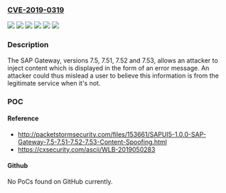 ### [CVE-2019-0319](https://cve.mitre.org/cgi-bin/cvename.cgi?name=CVE-2019-0319)
![](https://img.shields.io/static/v1?label=Product&message=SAP%20Gateway&color=blue)
![](https://img.shields.io/static/v1?label=Version&message=%3C%207.5%20&color=brightgreen)
![](https://img.shields.io/static/v1?label=Version&message=%3C%207.51%20&color=brightgreen)
![](https://img.shields.io/static/v1?label=Version&message=%3C%207.52%20&color=brightgreen)
![](https://img.shields.io/static/v1?label=Version&message=%3C%207.53%20&color=brightgreen)
![](https://img.shields.io/static/v1?label=Vulnerability&message=Content%20Injection&color=brightgreen)

### Description

The SAP Gateway, versions 7.5, 7.51, 7.52 and 7.53, allows an attacker to inject content which is displayed in the form of an error message. An attacker could thus mislead a user to believe this information is from the legitimate service when it's not.

### POC

#### Reference
- http://packetstormsecurity.com/files/153661/SAPUI5-1.0.0-SAP-Gateway-7.5-7.51-7.52-7.53-Content-Spoofing.html
- https://cxsecurity.com/ascii/WLB-2019050283

#### Github
No PoCs found on GitHub currently.

